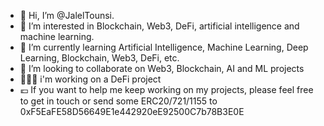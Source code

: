 - 👋 Hi, I’m @JalelTounsi.
- 👀 I’m interested in Blockchain, Web3, DeFi, artificial intelligence and machine learning.
- 🌱 I’m currently learning Artificial Intelligence, Machine Learning, Deep Learning, Blockchain, Web3, DeFi, etc.
- 💞️ I’m looking to collaborate on Web3, Blockchain, AI and ML projects
- 👨🏻‍💻 i'm working on a DeFi project
- 💶 If you want to help me keep working on my projects, please feel free to get in touch or send some ERC20/721/1155 to 0xF5EaFE58D56649E1e442920eE92500C7b78B3E0E

<!---
JalelTounsi/JalelTounsi is a ✨ special ✨ repository because its `README.md` (this file) appears on your GitHub profile.
You can click the Preview link to take a look at your changes.
--->
